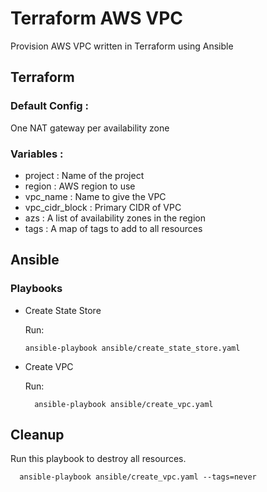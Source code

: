 # Terraform AWS VPC
Provision AWS VPC written in Terraform using Ansible

## Terraform 
### Default Config :
One NAT gateway per availability zone
### Variables :
  - project : Name of the project
  - region : AWS region to use
  - vpc_name : Name to give the VPC
  - vpc_cidr_block : Primary CIDR of VPC
  - azs : A list of availability zones in the region
  - tags : A map of tags to add to all resources

## Ansible
### Playbooks
  - Create State Store

    Run: 
    ```
    ansible-playbook ansible/create_state_store.yaml 
    ```
  - Create VPC

    Run: 
    ```
      ansible-playbook ansible/create_vpc.yaml 
    ```

## Cleanup
Run this playbook to destroy all resources. 

```
  ansible-playbook ansible/create_vpc.yaml --tags=never
```